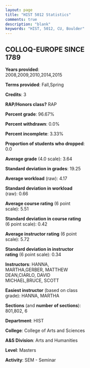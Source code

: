 ```yaml
---
layout: page
title: "HIST 5012 Statistics"
comments: true
description: "blank"
keywords: "HIST, 5012, CU, Boulder"
--- 
```

<head>
<script src="https://ajax.googleapis.com/ajax/libs/jquery/2.1.3/jquery.min.js"></script>
<script src="https://dl.dropboxusercontent.com/s/pc42nxpaw1ea4o9/highcharts.js?dl=0"></script>
<!-- <script src="../assets/js/highcharts.js"></script> -->
<style type="text/css">@font-face {
	font-family: "Bebas Neue";
	src: url(https://www.filehosting.org/file/details/544349/BebasNeue%20Regular.otf) format("opentype");
	}
	h1.Bebas { 
		font-family: "Bebas Neue", Verdana, Tahoma;
	}
</style>
</head>
<body>
	<div id="container" style="float: right; width: 45%; height: 88%; margin-left: 2.5%; margin-right: 2.5%;"></div>
	<script language="JavaScript">
		$(document).ready(function() {
		var chart = {type: 'column'};
		var title = {text: 'Grade Distribution'};
		var xAxis = {categories: ['A','B','C','D','F'],crosshair: true};
		var yAxis = {min: 0,title: {text: 'Percentage'}};
		var tooltip = {headerFormat: '<center><b><span style="font-size:20px">{point.key}</span></b></center>',
		               pointFormat: '<td style="padding:0"><b>{point.y:.1f}%</b></td>',
		               footerFormat: '</table>',shared: true,useHTML: true};
		var plotOptions = {column: {pointPadding: 0.0,borderWidth: 0}};  
		var credits = {enabled: false};var series= [{name: 'Percent',data: [74.24,24.24,0.0,0.0,1.52,]}];
		var json = {};
		json.chart = chart;
		json.title = title;
		json.tooltip = tooltip;
		json.xAxis = xAxis;
		json.yAxis = yAxis;  
		json.series = series;
		json.plotOptions = plotOptions;  
		json.credits = credits;
		$('#container').highcharts(json);
	});
	</script>
</body>
			   
## COLLOQ-EUROPE SINCE 1789

**Years provided**: 2008,2009,2010,2014,2015

**Terms provided**: Fall,Spring

**Credits**: 3

**RAP/Honors class?** RAP

**Percent grade**: 96.67%

**Percent withdrawn**: 0.0%

**Percent incomplete**: 3.33%

**Proportion of students who dropped**: 0.0

**Average grade** (4.0 scale): 3.64

**Standard deviation in grades**: 19.25

**Average workload** (raw): 4.17

**Standard deviation in workload** (raw): 0.66

**Average course rating** (6 point scale): 5.51

**Standard deviation in course rating** (6 point scale): 0.42

**Average instructor rating** (6 point scale): 5.72

**Standard deviation in instructor rating** (6 point scale): 0.34

**Instructors**: HANNA, MARTHA,GERBER, MATTHEW DEAN,CIARLO, DAVID MICHAEL,BRUCE, SCOTT

**Easiest instructor** (based on class grade): HANNA, MARTHA

**Sections** (and **number of sections**): 801,802, 6

**Department**: HIST

**College**: College of Arts and Sciences

**A&S Division**: Arts and Humanities

**Level**: Masters

**Activity**: SEM - Seminar